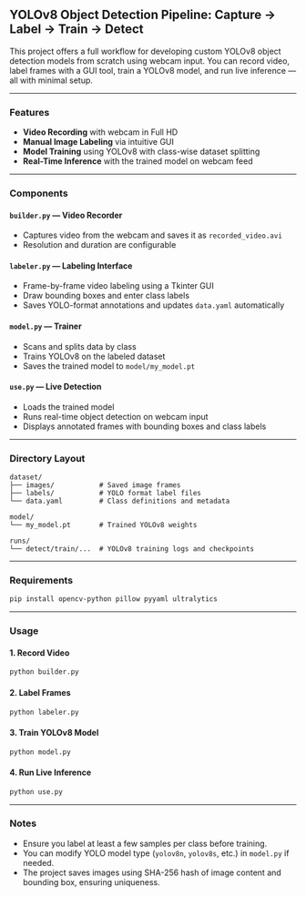 ## YOLOv8 Object Detection Pipeline: Capture → Label → Train → Detect

This project offers a full workflow for developing custom YOLOv8 object detection models from scratch using webcam input. You can record video, label frames with a GUI tool, train a YOLOv8 model, and run live inference — all with minimal setup.

---

### Features

* **Video Recording** with webcam in Full HD
* **Manual Image Labeling** via intuitive GUI
* **Model Training** using YOLOv8 with class-wise dataset splitting
* **Real-Time Inference** with the trained model on webcam feed

---

### Components

#### `builder.py` — **Video Recorder**

* Captures video from the webcam and saves it as `recorded_video.avi`
* Resolution and duration are configurable

#### `labeler.py` — **Labeling Interface**

* Frame-by-frame video labeling using a Tkinter GUI
* Draw bounding boxes and enter class labels
* Saves YOLO-format annotations and updates `data.yaml` automatically

#### `model.py` — **Trainer**

* Scans and splits data by class
* Trains YOLOv8 on the labeled dataset
* Saves the trained model to `model/my_model.pt`

#### `use.py` — **Live Detection**

* Loads the trained model
* Runs real-time object detection on webcam input
* Displays annotated frames with bounding boxes and class labels

---

### Directory Layout

```
dataset/
├── images/           # Saved image frames
├── labels/           # YOLO format label files
└── data.yaml         # Class definitions and metadata

model/
└── my_model.pt       # Trained YOLOv8 weights

runs/
└── detect/train/...  # YOLOv8 training logs and checkpoints
```

---

### Requirements

```bash
pip install opencv-python pillow pyyaml ultralytics
```

---

### Usage

#### 1. Record Video

```bash
python builder.py
```

#### 2. Label Frames

```bash
python labeler.py
```

#### 3. Train YOLOv8 Model

```bash
python model.py
```

#### 4. Run Live Inference

```bash
python use.py
```

---

### Notes

* Ensure you label at least a few samples per class before training.
* You can modify YOLO model type (`yolov8n`, `yolov8s`, etc.) in `model.py` if needed.
* The project saves images using SHA-256 hash of image content and bounding box, ensuring uniqueness.

